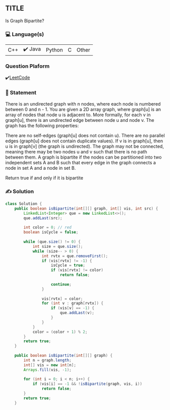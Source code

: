 ## TITLE
Is Graph Bipartite?

### 💻 Language(s)

<table>
    <tr>
        <td>  C++</td>
        <td>✔️ Java</td>
        <td>  Python</td>
        <td>  C</td>
        <td>  Other</td>
    </tr>
</table>

### Question Plaform

✔️[LeetCode](https://leetcode.com/problems/is-graph-bipartite/)

### 📖 Statement

There is an undirected graph with n nodes, where each node is numbered between 0 and n - 1. You are given a 2D array graph, where graph[u] is an array of nodes that node u is adjacent to. More formally, for each v in graph[u], there is an undirected edge between node u and node v. The graph has the following properties:

There are no self-edges (graph[u] does not contain u).
There are no parallel edges (graph[u] does not contain duplicate values).
If v is in graph[u], then u is in graph[v] (the graph is undirected).
The graph may not be connected, meaning there may be two nodes u and v such that there is no path between them.
A graph is bipartite if the nodes can be partitioned into two independent sets A and B such that every edge in the graph connects a node in set A and a node in set B.

Return true if and only if it is bipartite


### ✍️ Solution

```Java
class Solution {
    public boolean isBipartite(int[][] graph, int[] vis, int src) {
        LinkedList<Integer> que = new LinkedList<>();
        que.addLast(src);
        
        int color = 0; // red
        boolean isCycle = false;
        
        while (que.size() != 0) {
            int size = que.size();
            while (size-- > 0) {
                int rvtx = que.removeFirst();
                if (vis[rvtx] != -1) {
                    isCycle = true;
                    if (vis[rvtx] != color)
                        return false;
                    
                    continue;
                }
                
                vis[rvtx] = color;
                for (int v : graph[rvtx]) {
                    if (vis[v] == -1) {
                        que.addLast(v);
                    }
                }
            }
            color = (color + 1) % 2;
        }
        return true;
    }
    
    public boolean isBipartite(int[][] graph) {
        int n = graph.length;
        int[] vis = new int[n];
        Arrays.fill(vis, -1);
        
        for (int i = 0; i < n; i++) {
            if (vis[i] == -1 && !isBipartite(graph, vis, i))
                return false;
        }
        return true;
    }
```